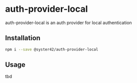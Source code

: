 # auth-provider-local

auth-provider-local is an auth provider for local authentication

## Installation

```bash
npm i --save @syster42/auth-provider-local
```

## Usage
tbd
